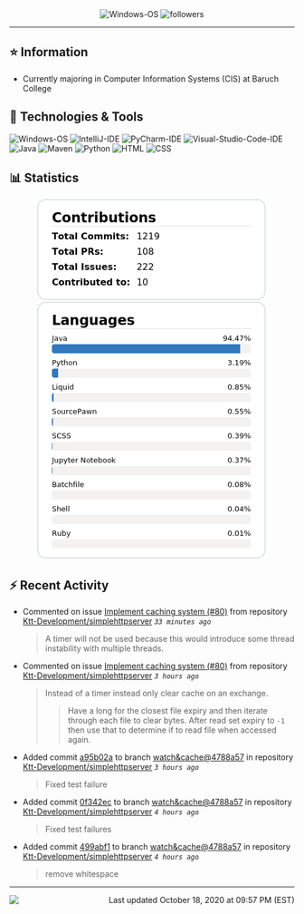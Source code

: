 <div align="center">
    <img 
        src="https://img.shields.io/badge/OS-Windows-informational?style=for-the-badge&color=3278be"
        alt="Windows-OS">
    <img 
        src="https://img.shields.io/github/followers/katsute?color=3278be&style=for-the-badge"
        alt="followers">
</div>

<hr>

## ⭐ Information

 - Currently majoring in Computer Information Systems (CIS) at Baruch College

## 🔧 Technologies & Tools

<img 
    src="https://img.shields.io/badge/OS-Windows-informational?style=flat-square&color=3278be"
    alt="Windows-OS">
<img 
    src="https://img.shields.io/badge/Editor-IntelliJ_IDEA-informational?style=flat-square&logo=intellij-idea&logoColor=white&color=3278be"
    alt="IntelliJ-IDE">
<img 
    src="https://img.shields.io/badge/Editor-PyCharm-informational?style=flat-square&logo=pycharm&logoColor=white&color=3278be"
    alt="PyCharm-IDE">
<img 
    src="https://img.shields.io/badge/Editor-Visual_Studio_Code-informational?style=flat-square&logo=Visual-Studio-Code&logoColor=white&color=3278be"
    alt="Visual-Studio-Code-IDE">
<img 
    src="https://img.shields.io/badge/Code-Java-informational?style=flat-square&logo=java&logoColor=white&color=3278be"
    alt="Java">
<img 
    src="https://img.shields.io/badge/Tools-Maven-informational?style=flat-square&logo=apache-maven&logoColor=white&color=3278be"
    alt="Maven">
<img 
    src="https://img.shields.io/badge/Code-Python-informational?style=flat-square&logo=python&logoColor=white&color=3278be"
    alt="Python">
<img 
    src="https://img.shields.io/badge/Code-HTML-informational?style=flat-square&logo=html5&logoColor=white&color=3278be"
    alt="HTML">
<img 
    src="https://img.shields.io/badge/Code-CSS-informational?style=flat-square&logo=css-wizardry&logoColor=white&color=3278be"
    alt="CSS">

## 📊 Statistics
<div align="center">
    <a href="https://github.com/Katsute/">
        <img src="https://github.com/Katsute/Katsute/blob/main/contributions.png">
    </a>
    <a href="https://github.com/Katsute/">
        <img src="https://github.com/Katsute/Katsute/blob/main/languages.png">
    </a>
</div>

## ⚡ Recent Activity

 - Commented on issue [Implement caching system (#80)](https://github.com/Ktt-Development/simplehttpserver/issues/80#issuecomment-711459696) from repository [Ktt-Development/simplehttpserver](https://github.com/Ktt-Development/simplehttpserver)  *`33 minutes ago`*
   > A timer will not be used because this would introduce some thread instability with multiple threads.
 - Commented on issue [Implement caching system (#80)](https://github.com/Ktt-Development/simplehttpserver/issues/80#issuecomment-711436408) from repository [Ktt-Development/simplehttpserver](https://github.com/Ktt-Development/simplehttpserver)  *`3 hours ago`*
   > Instead of a timer instead only clear cache on an exchange.
   >  > Have a long for the closest file expiry and then iterate through each file to clear bytes.
   >  > After read set expiry to `-1` then use that to determine if to read file when accessed again.
 - Added commit [a95b02a](https://github.com/Ktt-Development/simplehttpserver/commit/a95b02ac98dddd31f6a36dd267239378d3f0efb2) to branch [watch&cache@4788a57](https://github.com/Ktt-Development/simplehttpserver/tree/watch&cache@4788a57) in repository [Ktt-Development/simplehttpserver](https://github.com/Ktt-Development/simplehttpserver)  *`3 hours ago`*
   > Fixed test failure
 - Added commit [0f342ec](https://github.com/Ktt-Development/simplehttpserver/commit/0f342ecb3ae26d225237f840420771a92a554af2) to branch [watch&cache@4788a57](https://github.com/Ktt-Development/simplehttpserver/tree/watch&cache@4788a57) in repository [Ktt-Development/simplehttpserver](https://github.com/Ktt-Development/simplehttpserver)  *`4 hours ago`*
   > Fixed test failures
 - Added commit [499abf1](https://github.com/Ktt-Development/simplehttpserver/commit/499abf13f9511c2d495d6ad2c072c23ffb7c1f7a) to branch [watch&cache@4788a57](https://github.com/Ktt-Development/simplehttpserver/tree/watch&cache@4788a57) in repository [Ktt-Development/simplehttpserver](https://github.com/Ktt-Development/simplehttpserver)  *`4 hours ago`*
   > remove whitespace

---
<img align="left" src="https://github.com/Katsute/Katsute/workflows/Update%20README.md/badge.svg"><p align="right">Last updated October 18, 2020 at 09:57 PM (EST)</p>
